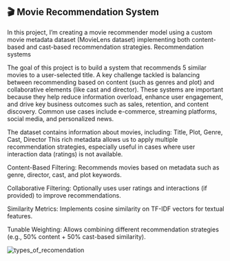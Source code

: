 🎬 Movie Recommendation System
------------------------------
In this project, I’m creating a movie recommender model using a custom movie metadata dataset (MovieLens dataset) implementing both content-based and cast-based recommendation strategies.
Recommendation systems 

The goal of this project is to build a system that recommends 5 similar movies to a user-selected title. A key challenge tackled is balancing between recommending based on content (such as genres and plot) and collaborative elements (like cast and director).
These systems are important because they help reduce information overload, enhance user engagement, and drive key business outcomes such as sales, retention, and content discovery.
Common use cases include e-commerce, streaming platforms, social media, and personalized news.

The dataset contains information about movies, including: Title, Plot, Genre, Cast, Director
This rich metadata allows us to apply multiple recommendation strategies, especially useful in cases where user interaction data (ratings) is not available.


Content-Based Filtering: Recommends movies based on metadata such as genre, director, cast, and plot keywords.

Collaborative Filtering: Optionally uses user ratings and interactions (if provided) to improve recommendations.

Similarity Metrics: Implements cosine similarity on TF-IDF vectors for textual features.

Tunable Weighting: Allows combining different recommendation strategies (e.g., 50% content + 50% cast-based similarity).



![types_of_recomendation](https://github.com/user-attachments/assets/ad06578e-92e5-41ba-b8fd-bcc01efa4883)



